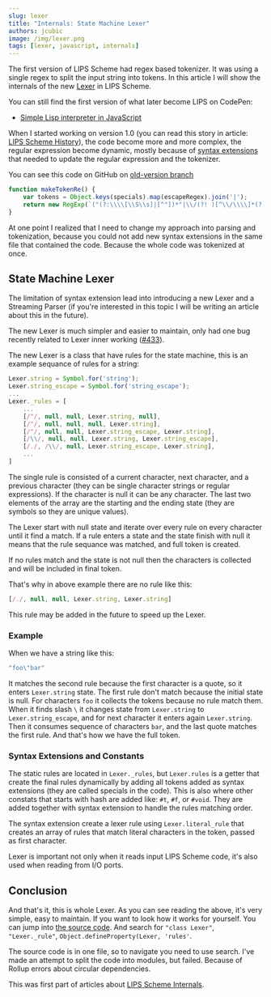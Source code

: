 ```yaml
---
slug: lexer
title: "Internals: State Machine Lexer"
authors: jcubic
image: /img/lexer.png
tags: [lexer, javascript, internals]
---
```


The first version of LIPS Scheme had regex based tokenizer. It was using a single regex to split the
input string into tokens. In this article I will show the internals of the new
[Lexer](https://en.wikipedia.org/wiki/Lexical_analysis) in LIPS Scheme.

<!-- truncate -->

You can still find the first version of what later become LIPS on CodePen:

* [Simple Lisp interpreter in JavaScript](https://codepen.io/jcubic/pen/gvvzdp?editors=0011)

When I started working on version 1.0 (you can read this story in article: [LIPS Scheme
History](/blog/lips-history)), the code become more and more complex, the regular expression become
dynamic, mostly because of [syntax extensions](/docs/lips/extension#syntax-extensions) that needed
to update the regular expression and the tokenizer.

You can see this code on GitHub on
[old-version branch](https://github.com/jcubic/lips/blob/old-version/src/lips.js#L201-L204)

```javascript
function makeTokenRe() {
    var tokens = Object.keys(specials).map(escapeRegex).join('|');
    return new RegExp(`("(?:\\\\[\\S\\s]|[^"])*"|\\/(?! )[^\\/\\\\]*(?:\\\\[\\S\\s][^\\/\\\\]*)*\\/[gimy]*(?=\\s|\\(|\\)|$)|\\(|\\)|'|"(?:\\\\[\\S\\s]|[^"])+|\\n|(?:\\\\[\\S\\s]|[^"])*"|;.*|(?:[-+]?(?:(?:\\.[0-9]+|[0-9]+\\.[0-9]+)(?:[eE][-+]?[0-9]+)?)|[0-9]+\\.)[0-9]|\\.{2,}|${tokens}|[^(\\s)]+)`, 'gim');
}
```

At one point I realized that I need to change my approach into parsing and tokenization,
because you could not add new syntax extensions in the same file that contained the code.
Because the whole code was tokenized at once.

## State Machine Lexer

The limitation of syntax extension lead into introducing a new Lexer and a Streaming
Parser (if you're interested in this topic I will be writing an article about this in the
future).

The new Lexer is much simpler and easier to maintain, only had one bug recently related to
Lexer inner working ([#433](https://github.com/jcubic/lips/issues/433)).

The new Lexer is a class that have rules for the state machine, this is an example
sequance of rules for a string:

```javascript
Lexer.string = Symbol.for('string');
Lexer.string_escape = Symbol.for('string_escape');
...
Lexer._rules = [
    ...
    [/"/, null, null, Lexer.string, null],
    [/"/, null, null, null, Lexer.string],
    [/"/, null, null, Lexer.string_escape, Lexer.string],
    [/\\/, null, null, Lexer.string, Lexer.string_escape],
    [/./, /\\/, null, Lexer.string_escape, Lexer.string],
    ...
]
```

The single rule is consisted of a current character, next character, and a previous
character (they can be single character strings or regular expressions).  If the character
is null it can be any character. The last two elements of the array are the starting and
the ending state (they are symbols so they are unique values).

The Lexer start with null state and iterate over every rule on every character until it
find a match.  If a rule enters a state and the state finish with null it means that the
rule sequance was matched, and full token is created.

If no rules match and the state is not null then the characters is collected and will be
included in final token.

That's why in above example there are no rule like this:

```javascript
[/./, null, null, Lexer.string, Lexer.string]
```

This rule may be added in the future to speed up the Lexer.

### Example

When we have a string like this:

```javascript
"foo\"bar"
```

It matches the second rule because the first character is a quote, so it enters
`Lexer.string` state.  The first rule don't match because the initial state is null. For
characters `foo` it collects the tokens because no rule match them. When it finds slash
`\` it changes state from `Lexer.string` to `Lexer.string_escape`, and for next character
it enters again `Lexer.string`.  Then it consumes sequence of characters `bar`, and the
last quote matches the first rule. And that's how we have the full token.

### Syntax Extensions and Constants

The static rules are located in `Lexer._rules`, but `Lexer.rules` is a getter that create the final
rules dynamically by adding all tokens added as syntax extensions (they are called specials in the
code). This is also where other constats that starts with hash are added like: `#t`, `#f`, or
`#void`. They are added together with syntax extension to handle the rules matching order.

The syntax extension create a lexer rule using `Lexer.literal_rule` that creates an array of rules
that match literal characters in the token, passed as first character.

Lexer is important not only when it reads input LIPS Scheme code, it's also used when reading from
I/O ports.

## Conclusion

And that's it, this is whole Lexer. As you can see reading the above, it's very simple, easy to
maintain. If you want to look how it works for yourself. You can jump into
[the source code](https://github.com/jcubic/lips/tree/master/src).  And
search for `"class Lexer"`, `"Lexer._rule"`, `Object.defineProperty(Lexer, 'rules'`.

The source code is in one file, so to navigate you need to use search. I've made an attempt to split
the code into modules, but failed. Because of Rollup errors about circular dependencies.

This was first part of articles about [LIPS Scheme Internals](https://github.com/jcubic/lips/issues/437).
